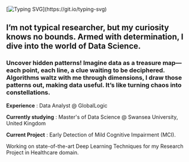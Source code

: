 

[![Typing SVG](https://readme-typing-svg.demolab.com?font=Arial&pause=1000&color=77B8FF&random=false&width=435&lines=Hi+There+%F0%9F%91%8B+;Thanks+for+checking+in.+.+.+.)](https://git.io/typing-svg)


## I’m not  typical researcher, but my curiosity knows no bounds. Armed with determination, I dive into the world of Data Science. 
### Uncover hidden patterns! Imagine data as a treasure map—each point, each line, a clue waiting to be deciphered. Algorithms waltz with me through dimensions, I draw those patterns out, making data useful. It’s like turning chaos into constellations.

**Experience** : Data Analyst @ GlobalLogic 

**Currently studying** : Master's of Data Science @ Swansea University, United Kingdom

**Current Project** : Early Detection of Mild Cognitive Impairment (MCI). 

Working on state-of-the-art Deep Learning Techniques for my Research Project in Healthcare domain.
